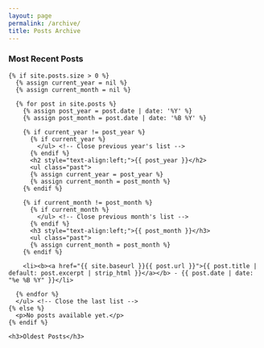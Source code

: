 ```yaml
---
layout: page
permalink: /archive/
title: Posts Archive
---
```


<div id="archives">
  <section id="archive">
    <h3>Most Recent Posts</h3>
    
    {% if site.posts.size > 0 %}
      {% assign current_year = nil %}
      {% assign current_month = nil %}
      
      {% for post in site.posts %}
        {% assign post_year = post.date | date: '%Y' %}
        {% assign post_month = post.date | date: '%B %Y' %}
        
        {% if current_year != post_year %}
          {% if current_year %}
            </ul> <!-- Close previous year's list -->
          {% endif %}
          <h2 style="text-align:left;">{{ post_year }}</h2>
          <ul class="past">
          {% assign current_year = post_year %}
          {% assign current_month = post_month %}
        {% endif %}
        
        {% if current_month != post_month %}
          {% if current_month %}
            </ul> <!-- Close previous month's list -->
          {% endif %}
          <h3 style="text-align:left;">{{ post_month }}</h3>
          <ul class="past">
          {% assign current_month = post_month %}
        {% endif %}
        
        <li><b><a href="{{ site.baseurl }}{{ post.url }}">{{ post.title | default: post.excerpt | strip_html }}</a></b> - {{ post.date | date: "%e %B %Y" }}</li>
        
      {% endfor %}
      </ul> <!-- Close the last list -->
    {% else %}
      <p>No posts available yet.</p>
    {% endif %}
    
    <h3>Oldest Posts</h3>
  </section>
</div>
